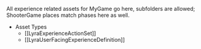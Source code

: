 All experience related assets for MyGame go here, subfolders are allowed; ShooterGame places match phases here as well.

* Asset Types
	* [[LyraExperienceActionSet]]
	* [[LyraUserFacingExperienceDefinition]]
